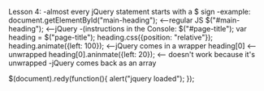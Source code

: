 Lesson 4: 
-almost every jQuery statement starts with a $ sign 
-example: document.getElementById("main-heading");   <--regular JS
            $("#main-heading");                       <--jQuery 
-(instructions in the Console:
    $("#page-title");
    var heading = $("page-title");
    heading.css({position: "relative"});
    heading.animate({left: 100});  <--jQuery comes in a wrapper 
    heading[0]  <--unwrapped 
    heading[0].aninmate({left: 20}); <-- doesn't work because it's unwrapped 
-jQuery comes back as an array 


$(document).redy(function(){
    alert("jquery loaded");
});